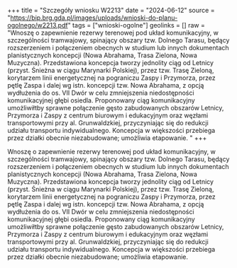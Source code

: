 +++
title = "Szczegóły wniosku W2213"
date = "2024-06-12"
source = "https://bip.brg.gda.pl/images/uploads/wnioski-do-planu-ogolnego/w2213.pdf"
tags = ["wnioski-ogolne"]
geolinks = []
raw = "Wnoszę o zapewnienie rezerwy terenowej pod układ komunikacyjny, w szczególności tramwajowy, spinający obszary tzw. Dolnego Tarasu, będący rozszerzeniem i połączeniem obecnych w studium lub innych dokumentach planistycznych koncepcji (Nowa Abrahama, Trasa Zielona, Nowa Muzyczna). Przedstawiona koncepcja tworzy jednolity ciąg od Letnicy (przyst. Śnieżna w ciągu Marynarki Polskiej), przez tzw. Trasę Zieloną, korytarzem linii energetycznej na pograniczu Zaspy i Przymorza, przez pętlę Zaspa i dalej wg istn. koncepcji tzw. Nowa Abrahama, z opcją wydłużenia do os. VII Dwór w celu zmniejszenia niedostępności komunikacyjnej głębi osiedla. Proponowany ciąg komunikacyjny umożliwiłtby sprawne połączenie gęsto zabudowanych obszarów Letnicy, Przymorza i Zaspy z centrum biurowym i edukacyjnym oraz węzłami transportowymi przy al. Grunwaldzkiej, przyczyniając się do redukcji udziału transportu indywidualnego. Koncepcja w większości przebiega przez działki obecnie niezabudowane; umożliwia etapowanie. "
+++

Wnoszę o zapewnienie rezerwy terenowej pod układ komunikacyjny, w szczególności
tramwajowy, spinający obszary tzw. Dolnego Tarasu, będący rozszerzeniem i połączeniem
obecnych w studium lub innych dokumentach planistycznych koncepcji (Nowa Abrahama, Trasa
Zielona, Nowa Muzyczna). Przedstawiona koncepcja tworzy jednolity ciąg od Letnicy (przyst.
Śnieżna w ciągu Marynarki Polskiej), przez tzw. Trasę Zieloną, korytarzem linii energetycznej na
pograniczu Zaspy i Przymorza, przez pętlę Zaspa i dalej wg istn. koncepcji tzw. Nowa Abrahama,
z opcją wydłużenia do os. VII Dwór w celu zmniejszenia niedostępności komunikacyjnej głębi
osiedla. Proponowany ciąg komunikacyjny umożliwiłtby sprawne połączenie gęsto
zabudowanych obszarów Letnicy, Przymorza i Zaspy z centrum biurowym i edukacyjnym oraz
węzłami transportowymi przy al. Grunwaldzkiej, przyczyniając się do redukcji udziału transportu
indywidualnego. Koncepcja w większości przebiega przez działki obecnie niezabudowane;
umożliwia etapowanie.



